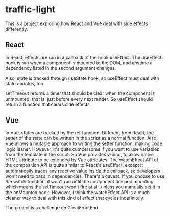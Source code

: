# traffic-light

This is a project exploring how React and Vue deal with side effects differently.

## React
In React, effects are run in a callback of the hook useEffect. The useEffect hook is run when a component is mounted to the DOM, and anytime a dependency listed in the second argument changes.

Also, state is tracked through useState hook, so useEffect must deal with state updates, too.

setTimeout returns a timer that should be clear when the component is unmounted, that is, just before every next render. So useEffect should return a function that clears side effects.

## Vue
In Vue, states are tracked by the ref function. Different from React, the setter of the state can be written in the script as a normal function. Also, Vue allows a mutable approach to writing the setter function, making code logic leaner.
However, it's quite cumbersome if you want to use variables from the template in the script. So Vue provides v-bind, to allow native HTML attribute to be extended by Vue attributes.
The watchEffect API of the composition API is quite similar to React's useEffect, except it automatically traces any reactive value inside the callback, so developers won't need to pass in dependencies.
There's a caveat. If you choose to use the watch function, it won't run until the component finished mounting, which means the setTimeout won't fire at all, unless you manually set it in the onMounted hook. However, I think the watchEffect API is a much cleaner way to deal with this kind of effect that cycles indefinitely.

The project is a challenge on GreatFrontEnd.